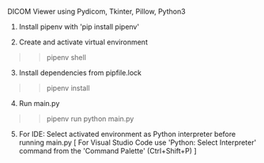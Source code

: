 DICOM Viewer using Pydicom, Tkinter, Pillow, Python3

1. Install pipenv with 'pip install pipenv'  

2. Create and activate virtual environment
>> pipenv shell 

3. Install dependencies from pipfile.lock
>> pipenv install
 
4. Run main.py
>> pipenv run python main.py 

5. For IDE: Select activated environment as Python interpreter before running main.py 
[ For Visual Studio Code use 'Python: Select Interpreter' command from the 'Command Palette' (Ctrl+Shift+P) ]

 